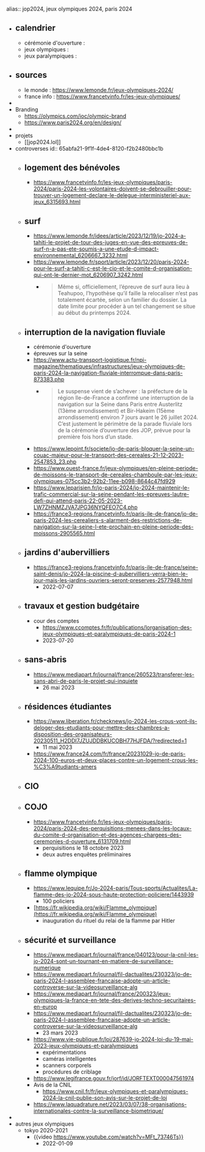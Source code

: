 alias:: jop2024, jeux olympiques 2024, paris 2024

- ## calendrier
	- cérémonie d'ouverture :
	- jeux olympiques :
	- jeux paralympiques :
- ## sources
	- le monde : https://www.lemonde.fr/jeux-olympiques-2024/
	- france info : https://www.francetvinfo.fr/les-jeux-olympiques/
-
- Branding
	- https://olympics.com/ioc/olympic-brand
	- https://www.paris2024.org/en/design/
-
- projets
	- [[jop2024.lol]]
- controverses
  id:: 65abfa21-9f1f-4de4-8120-f2b2480bbc1b
	- ## logement des bénévoles
		- https://www.francetvinfo.fr/les-jeux-olympiques/paris-2024/paris-2024-les-volontaires-doivent-se-debrouiller-pour-trouver-un-logement-declare-le-delegue-interministeriel-aux-jeux_6315693.html
	- ## surf
		- https://www.lemonde.fr/idees/article/2023/12/19/jo-2024-a-tahiti-le-projet-de-tour-des-juges-en-vue-des-epreuves-de-surf-n-a-pas-ete-soumis-a-une-etude-d-impact-environnemental_6206667_3232.html
		- https://www.lemonde.fr/sport/article/2023/12/20/paris-2024-pour-le-surf-a-tahiti-c-est-le-cio-et-le-comite-d-organisation-qui-ont-le-dernier-mot_6206907_3242.html
			- > Même si, officiellement, l’épreuve de surf aura lieu à Teahupoo, l’hypothèse qu’il faille la relocaliser n’est pas totalement écartée, selon un familier du dossier. La date limite pour procéder à un tel changement se situe au début du printemps 2024.
	- ## interruption de la navigation fluviale
		- cérémonie d'ouverture
		- épreuves sur la seine
		- https://www.actu-transport-logistique.fr/npi-magazine/thematiques/infrastructures/jeux-olympiques-de-paris-2024-la-navigation-fluviale-interrompue-dans-paris-873383.php
			- > Le suspense vient de s’achever : la préfecture de la région Ile-de-France a confirmé une interruption de la navigation sur la Seine dans Paris entre Austerlitz (13ème arrondissement) et Bir-Hakeim (15ème arrondissement) environ 7 jours avant le 26 juillet 2024. C’est justement le périmètre de la parade fluviale lors de la cérémonie d’ouverture des JOP, prévue pour la première fois hors d’un stade.
		- https://www.lepoint.fr/societe/jo-de-paris-bloquer-la-seine-un-couac-majeur-pour-le-transport-des-cereales-21-12-2023-2547853_23.php
		- https://www.ouest-france.fr/jeux-olympiques/en-pleine-periode-de-moissons-le-transport-de-cereales-chamboule-par-les-jeux-olympiques-075cc3b2-92b2-11ee-b098-8644c47fd929
		- https://www.leparisien.fr/jo-paris-2024/jo-2024-maintenir-le-trafic-commercial-sur-la-seine-pendant-les-epreuves-lautre-defi-qui-attend-paris-22-05-2023-LW7ZHNMZJVA7JPG36NYQFEO7C4.php
		- https://france3-regions.francetvinfo.fr/paris-ile-de-france/jo-de-paris-2024-les-cerealiers-s-alarment-des-restrictions-de-navigation-sur-la-seine-l-ete-prochain-en-pleine-periode-des-moissons-2905565.html
	- ## jardins d'aubervilliers
		- https://france3-regions.francetvinfo.fr/paris-ile-de-france/seine-saint-denis/jo-2024-la-piscine-d-aubervilliers-verra-bien-le-jour-mais-les-jardins-ouvriers-seront-preserves-2577948.html
			- 2022-07-07
	- ## travaux et gestion budgétaire
		- cour des comptes
			- https://www.ccomptes.fr/fr/publications/lorganisation-des-jeux-olympiques-et-paralympiques-de-paris-2024-1
			- 2023-07-20
	- ## sans-abris
		- https://www.mediapart.fr/journal/france/260523/transferer-les-sans-abri-de-paris-le-projet-qui-inquiete
			- 26 mai 2023
	- ## résidences étudiantes
		- https://www.liberation.fr/checknews/jo-2024-les-crous-vont-ils-deloger-des-etudiants-pour-mettre-des-chambres-a-disposition-des-organisateurs-20230511_H2DDI7JZUJDDBKUCOBH77HJFDA/?redirected=1
			- 11 mai 2023
		- https://www.france24.com/fr/france/20231029-jo-de-paris-2024-100-euros-et-deux-places-contre-un-logement-crous-les-%C3%A9tudiants-amers
	- ## CIO
	- ## COJO
		- https://www.francetvinfo.fr/les-jeux-olympiques/paris-2024/paris-2024-des-perquisitions-menees-dans-les-locaux-du-comite-d-organisation-et-des-agences-chargees-des-ceremonies-d-ouverture_6131709.html
			- perquisitions le 18 octobre 2023
			- deux autres enquêtes préliminaires
	- ## flamme olympique
		- https://www.lequipe.fr/Jo-2024-paris/Tous-sports/Actualites/La-flamme-des-jo-2024-sous-haute-protection-policiere/1443939
			- 100 policiers
		- [https://fr.wikipedia.org/wiki/Flamme_olympique](https://fr.wikipedia.org/wiki/Flamme_olympique)
			- inauguration du rituel du relai de la flamme par Hitler
	- ## sécurité et surveillance
		- https://www.mediapart.fr/journal/france/040123/pour-la-cnil-les-jo-2024-sont-un-tournant-en-matiere-de-surveillance-numerique
		- https://www.mediapart.fr/journal/fil-dactualites/230323/jo-de-paris-2024-l-assemblee-francaise-adopte-un-article-controverse-sur-la-videosurveillance-alg
		- https://www.mediapart.fr/journal/france/200323/jeux-olympiques-la-france-en-tete-des-derives-techno-securitaires-en-europ
		- https://www.mediapart.fr/journal/fil-dactualites/230323/jo-de-paris-2024-l-assemblee-francaise-adopte-un-article-controverse-sur-la-videosurveillance-alg
			- 23 mars 2023
		- https://www.vie-publique.fr/loi/287639-jo-2024-loi-du-19-mai-2023-jeux-olympiques-et-paralympiques
			- expérimentations
			- caméras intelligentes
			- scanners corporels
			- procédures de criblage
		- https://www.legifrance.gouv.fr/jorf/id/JORFTEXT000047561974
		- Avis de la CNIL
			- https://www.cnil.fr/fr/jeux-olympiques-et-paralympiques-2024-la-cnil-publie-son-avis-sur-le-projet-de-loi
		- https://www.laquadrature.net/2023/03/07/38-organisations-internationales-contre-la-surveillance-biometrique/
-
- autres jeux olympiques
	- tokyo 2020-2021
		- {{video https://www.youtube.com/watch?v=MFt_73746Ts}}
			- 2022-01-09